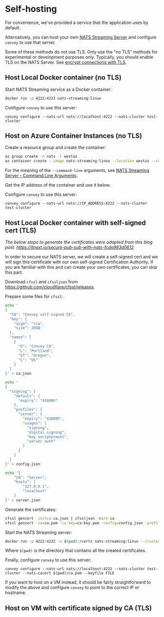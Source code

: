 # Self-hosting

For convenience, we've provided a service that the application uses by default.

Alternatively, you can host your own [NATS Streaming Server](https://docs.nats.io/nats-streaming-concepts/intro) and configure `convey` to use that server.

Some of these methods do not use TLS. Only use the "no TLS" methods for experimental or development purposes only. Typically, you should enable TLS on the NATS Server. See [encrypt connections with TLS](https://docs.nats.io/developing-with-nats/security/tls).

## Host Local Docker container (no TLS)

Start NATS Streaming service as a Docker container:

```sh
docker run -p 4222:4222 nats-streaming:linux
```

Configure `convey` to use this server:

```
convey configure --nats-url nats://localhost:4222 --nats-cluster test-cluster
```

## Host on Azure Container Instances (no TLS)

Create a resource group and create the container:
```sh
az group create -n nats -l westus
az container create --image nats-streaming:linux --location westus --command-line "/nats-streaming-server -cid test-cluster -mc 0 -ma 30m -mi 10m -D" -g nats -n nats-container --ports 4222 --ip-address Public
```

For the meaning of the `--command-line` arguments, see [NATS Streaming Server - Command Line Arguments](https://docs.nats.io/nats-streaming-server/configuring/cmdline).

Get the IP address of the container and use it below.

Configure `convey` to use this server:

```
convey configure --nats-url nats://IP_ADDRESS:4222 --nats-cluster test-cluster
```

## Host Local Docker container with self-signed cert (TLS)

*The below steps to generate the certificates were adapted from this blog post: https://itnext.io/secure-pub-sub-with-nats-fcda983d0612*

In order to secure our NATS server, we will create a self-signed cert and we will sign this certificate with our own self-signed Certification Authority. If you are familiar with this and can create your own certificates, you can skip this part.

Download `cfssl` and `cfssljson` from https://github.com/cloudflare/cfssl/releases.

Prepare some files for `cfssl`:

```sh
echo '
{
  "CN": "Convey self-signed CA",
  "key": {
    "algo": "rsa",
    "size": 2048
  },
  "names": [
    {
      "O": "Convey CA",
      "L": "Portland",
      "ST": "Oregon",
      "C": "US"
    }
  ]
}' > ca.json
```

```sh
echo '
{
  "signing": {
    "default": {
      "expiry": "43800h"
    },
    "profiles": {   
      "server": {
        "expiry": "43800h",
        "usages": [
          "signing",
          "digital signing",
          "key encipherment",
          "server auth"
        ]
      }
    }
  }
}' > config.json
```

```sh
echo '{
    "CN": "Server",
    "hosts": [
        "127.0.0.1",
        "localhost"
    ]
}' > server.json
```

Generate the certificates:

```sh
cfssl gencert -initca ca.json | cfssljson -bare ca
cfssl gencert -ca=ca.pem -ca-key=ca-key.pem -config=config.json -profile=server server.json | cfssljson -bare server
```

Start the NATS Streaming server:

```sh
docker run -p 4222:4222 -v $(pwd):/certs nats-streaming:linux --cluster_id test-cluster --store MEMORY --max_channels 0 --max_subs 0 --max_msgs 0 --max_bytes 0 --max_age 24h --max_inactivity 10m -tls_client_cacert /certs/ca.pem --encrypt --encryption_key mykey --tlscert /certs/server.pem --tlskey /certs/server-key.pem --tls
```

Where `$(pwd)` is the directory that contains all the created certificates.

Finally, configure `convey` to use this server:

```
convey configure --nats-url nats://localhost:4222 --nats-cluster test-cluster --nats-cacert $(pwd)/ca.pem --keyfile FILE
```

If you want to host on a VM instead, it should be fairly straightforward to modify the above and configure `convey` to point to the correct IP or hostname.

## Host on VM with certificate signed by CA (TLS)

<!-- TODO-DEREK Complete this using Lets Encrypt. -->
